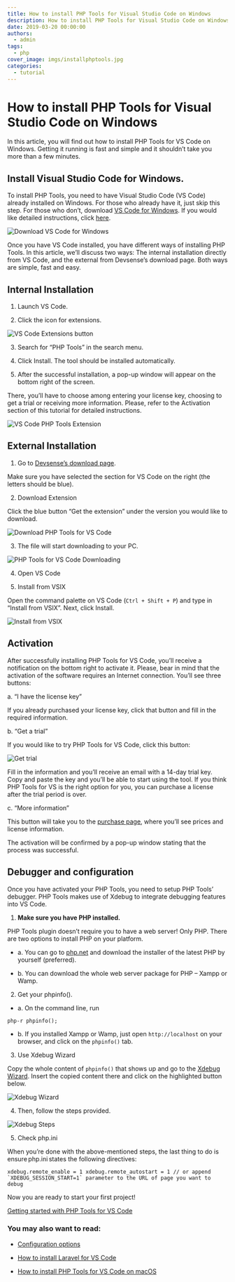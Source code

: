 ```yaml
---
title: How to install PHP Tools for Visual Studio Code on Windows
description: How to install PHP Tools for Visual Studio Code on Windows
date: 2019-03-20 00:00:00
authors:
  - admin
tags:
  - php
cover_image: imgs/installphptools.jpg
categories:
  - tutorial
---
```


# How to install PHP Tools for Visual Studio Code on Windows

In this article, you will find out how to install PHP Tools for VS Code on Windows. Getting it running is fast and simple and it shouldn’t take you more than a few minutes. 

<!-- more -->

## Install Visual Studio Code for Windows.

To install PHP Tools, you need to have Visual Studio Code (VS Code) already installed on Windows. For those who already have it, just skip this step. For those who don’t, download [VS Code for Windows](https://code.visualstudio.com). If you would like detailed instructions, click [here](https://code.visualstudio.com/docs/setup/windows).

![Download VS Code for Windows](imgs/vscode-extension.png)

Once you have VS Code installed, you have different ways of installing PHP Tools. In this article, we’ll discuss two ways: The internal installation directly from VS Code, and the external from Devsense’s download page. Both ways are simple, fast and easy. 

## Internal Installation

1. Launch VS Code. 

2. Click the icon for extensions. 

![VS Code Extensions button](imgs/vsinternalinstallation.png)

3. Search for “PHP Tools” in the search menu. 

4. Click Install. The tool should be installed automatically. 

5. After the successful installation, a pop-up window will appear on the bottom right of the screen. 

There, you’ll have to choose among entering your license key, choosing to get a trial or receiving more information. Please, refer to the Activation section of this tutorial for detailed instructions. 

![VS Code PHP Tools Extension](imgs/VScodePHPToolsextension.png)




## External Installation

1. Go to [Devsense’s download page](https://www.devsense.com/en/download). 

Make sure you have selected the section for VS Code on the right (the letters should be blue). 

2. Download Extension

Click the blue button “Get the extension” under the version you would like to download. 

 ![Download PHP Tools for VS Code](imgs/downloadPHPTools.png)

3. The file will start downloading to your PC. 

![PHP Tools for VS Code Downloading](imgs/downloadingPHPTools.png)

4. Open VS Code 

5. Install from VSIX

Open the command palette on VS Code (`Ctrl + Shift + P`) and type in “Install from VSIX”. Next, click Install. 


![Install from VSIX](imgs/InstallfromVSIX.png)


## Activation 

After successfully installing PHP Tools for VS Code, you’ll receive a notification on the bottom right to activate it. Please, bear in mind that the activation of the software requires an Internet connection. You’ll see three buttons: 

a. “I have the license key” 

If you already purchased your license key, click that button and fill in the required information. 

b. “Get a trial”

If you would like to try PHP Tools for VS Code, click this button: 

![Get trial](imgs/gettrial.png)

Fill in the information and you’ll receive an email with a 14-day trial key. Copy and paste the key and you’ll be able to start using the tool. If you think PHP Tools for VS is the right option for you, you can purchase a license after the trial period is over. 

c. “More information” 

This button will take you to the [purchase page](https://www.devsense.com/en/purchase), where you’ll see prices and license information. 

The activation will be confirmed by a pop-up window stating that the process was successful. 

## Debugger and configuration 

Once you have activated your PHP Tools, you need to setup PHP Tools’ debugger. PHP Tools makes use of Xdebug to integrate debugging features into VS Code. 

1. **Make sure you have PHP installed.**

PHP Tools plugin doesn’t require you to have a web server! Only PHP. There are two options to install PHP on your platform. 

* a. You can go to [php.net](https://secure.php.net/) and download the installer of the latest PHP by yourself (preferred).

* b. You can download the whole web server package for PHP – Xampp or Wamp. 

2. Get your phpinfo(). 

* a. On the command line, run

```
php-r phpinfo(); 
```

* b. If you installed Xampp or Wamp, just open `http://localhost` on your browser, and click on the `phpinfo()` tab. 

3. Use Xdebug Wizard

Copy the whole content of `phpinfo()` that shows up and go to the [Xdebug Wizard](https://xdebug.org/wizard.php).  Insert the copied content there and click on the highlighted button below. 

![Xdebug Wizard](imgs/Xdebugwizard.png)

4. Then, follow the steps provided. 

![Xdebug Steps](imgs/xdebugsteps.png)

5. Check php.ini

When you’re done with the above-mentioned steps, the last thing to do is ensure php.ini states the following directives: 

```
xdebug.remote_enable = 1 xdebug.remote_autostart = 1 // or append `XDEBUG_SESSION_START=1` parameter to the URL of page you want to debug 
```


Now you are ready to start your first project! 

[Getting started with PHP Tools for VS Code](https://docs.devsense.com/en/vscode)



### You may also want to read: 

 - [Configuration options](https://docs.devsense.com/en/vscode/configuration)

 - [How to install Laravel for VS Code](https://blog.devsense.com/en/2019/03/how-to-install-laravel-for-visual-studio-code)

 - [How to install PHP Tools for VS Code on macOS](https://blog.devsense.com/en/2019/02/install-vscode-mac)
 











